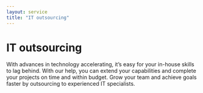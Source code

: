 ```yaml
---
layout: service
title: "IT outsourcing"
---
```


# IT outsourcing
With advances in technology accelerating, it’s easy for your in-house skills to lag behind. With our help, you can extend your capabilities and complete your projects on time and within budget. Grow your team and achieve goals faster by outsourcing to experienced IT specialists.